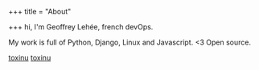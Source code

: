 +++
title = "About"

+++
hi, I'm Geoffrey Lehée, french devOps.

My work is full of Python, Django, Linux and Javascript. &lt;3 Open source.

<div class="profiles grid ta">
    <a target="_blank" href="https://github.com/toxinu" id="github"><span>toxinu</span></a>
    <a target="_blank" href="https://twitter.com/toxinu_" id="twitter"><span>toxinu</span></a>
</div>
